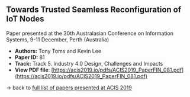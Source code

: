 ## Towards Trusted Seamless Reconfiguration of IoT Nodes

Paper presented at the 30th Australasian Conference on Information Systems, 9-11 December, Perth (Australia)
- **Authors:** Tony Toms and Kevin Lee
- **Paper ID:** 81
- **Track:** Track 5. Industry 4.0 Design, Challenges and Impacts
- **View PDF file**: [https://acis2019.io/pdfs/ACIS2019_PaperFIN_081.pdf](https://acis2019.io/pdfs/ACIS2019_PaperFIN_081.pdf)

&rarr; back to [full list of papers presented at ACIS 2019](https://acis2019.io/)